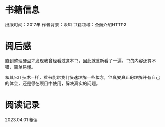 # 书籍信息
出版时间：2017年
作者背景：未知
书籍领域：全面介绍HTTP2

# 阅后感
直到整理硬盘才发现我曾经看过这本书，因此就重新看了一遍。书的内容还算不错，简单易懂。

和其它IT技术一样，看书能帮我们快速理解一些概念，但真要真正的理解并有自己的体会，还是得在项目中使用，解决真实的问题。

# 阅读记录
2023.04.01 粗读